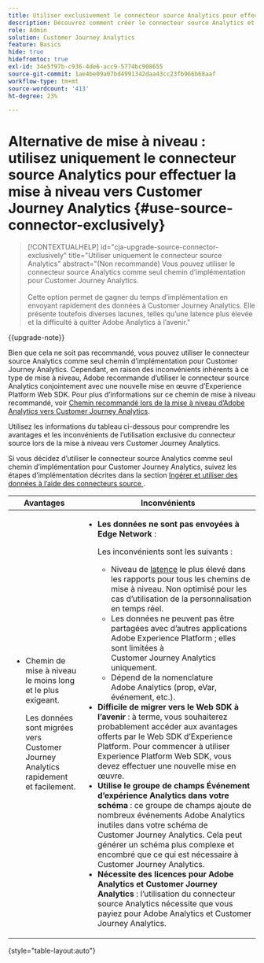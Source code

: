 ```yaml
---
title: Utiliser exclusivement le connecteur source Analytics pour effectuer la mise à niveau vers Customer Journey Analytics
description: Découvrez comment créer le connecteur source Analytics et mapper les champs.
role: Admin
solution: Customer Journey Analytics
feature: Basics
hide: true
hidefromtoc: true
exl-id: 34e5f97b-c936-4de6-acc9-5774bc908655
source-git-commit: 1ae4be09a07bd4991342daa43cc23fb966b68aaf
workflow-type: tm+mt
source-wordcount: '413'
ht-degree: 23%

---
```


# Alternative de mise à niveau : utilisez uniquement le connecteur source Analytics pour effectuer la mise à niveau vers Customer Journey Analytics {#use-source-connector-exclusively}

<!-- markdownlint-disable MD034 -->

>[!CONTEXTUALHELP]
>id="cja-upgrade-source-connector-exclusively"
>title="Utiliser uniquement le connecteur source Analytics"
>abstract="(Non recommandé) Vous pouvez utiliser le connecteur source Analytics comme seul chemin d’implémentation pour Customer Journey Analytics. <br><br>Cette option permet de gagner du temps d’implémentation en envoyant rapidement des données à Customer Journey Analytics. Elle présente toutefois diverses lacunes, telles qu’une latence plus élevée et la difficulté à quitter Adobe Analytics à l’avenir."

<!-- markdownlint-enable MD034 -->

{{upgrade-note}}

Bien que cela ne soit pas recommandé, vous pouvez utiliser le connecteur source Analytics comme seul chemin d’implémentation pour Customer Journey Analytics. Cependant, en raison des inconvénients inhérents à ce type de mise à niveau, Adobe recommande d’utiliser le connecteur source Analytics conjointement avec une nouvelle mise en œuvre d’Experience Platform Web SDK. Pour plus d’informations sur ce chemin de mise à niveau recommandé, voir [ Chemin recommandé lors de la mise à niveau d’Adobe Analytics vers Customer Journey Analytics](/help/getting-started/cja-upgrade/cja-upgrade-recommendations.md).

Utilisez les informations du tableau ci-dessous pour comprendre les avantages et les inconvénients de l’utilisation exclusive du connecteur source lors de la mise à niveau vers Customer Journey Analytics.

Si vous décidez d’utiliser le connecteur source Analytics comme seul chemin d’implémentation pour Customer Journey Analytics, suivez les étapes d’implémentation décrites dans la section [ Ingérer et utiliser des données à l’aide des connecteurs source ](/help/data-ingestion/sources.md).

| Avantages | Inconvénients |
|----------|---------|
| <ul><li>Chemin de mise à niveau le moins long et le plus exigeant. <p>Les données sont migrées vers Customer Journey Analytics rapidement et facilement.</p></li></ul> | <ul><li>**Les données ne sont pas envoyées à Edge Network** : <p>Les inconvénients sont les suivants :</p><ul><li>Niveau de [latence](/help/technotes/guardrails.md#latencies) le plus élevé dans les rapports pour tous les chemins de mise à niveau. Non optimisé pour les cas d’utilisation de la personnalisation en temps réel.</li><li>Les données ne peuvent pas être partagées avec d’autres applications Adobe Experience Platform ; elles sont limitées à Customer Journey Analytics uniquement.</li><li>Dépend de la nomenclature Adobe Analytics (prop, eVar, événement, etc.).</li></ul><li>**Difficile de migrer vers le Web SDK à l’avenir** : à terme, vous souhaiterez probablement accéder aux avantages offerts par le Web SDK d’Experience Platform. Pour commencer à utiliser Experience Platform Web SDK, vous devez effectuer une nouvelle mise en œuvre.</li><li>**Utilise le groupe de champs Événement d’expérience Analytics dans votre schéma** : ce groupe de champs ajoute de nombreux événements Adobe Analytics inutiles dans votre schéma de Customer Journey Analytics.  Cela peut générer un schéma plus complexe et encombré que ce qui est nécessaire à Customer Journey Analytics.</li><li>**Nécessite des licences pour Adobe Analytics et Customer Journey Analytics** : l’utilisation du connecteur source Analytics nécessite que vous payiez pour Adobe Analytics et Customer Journey Analytics.</li></ul> |

{style="table-layout:auto"}
